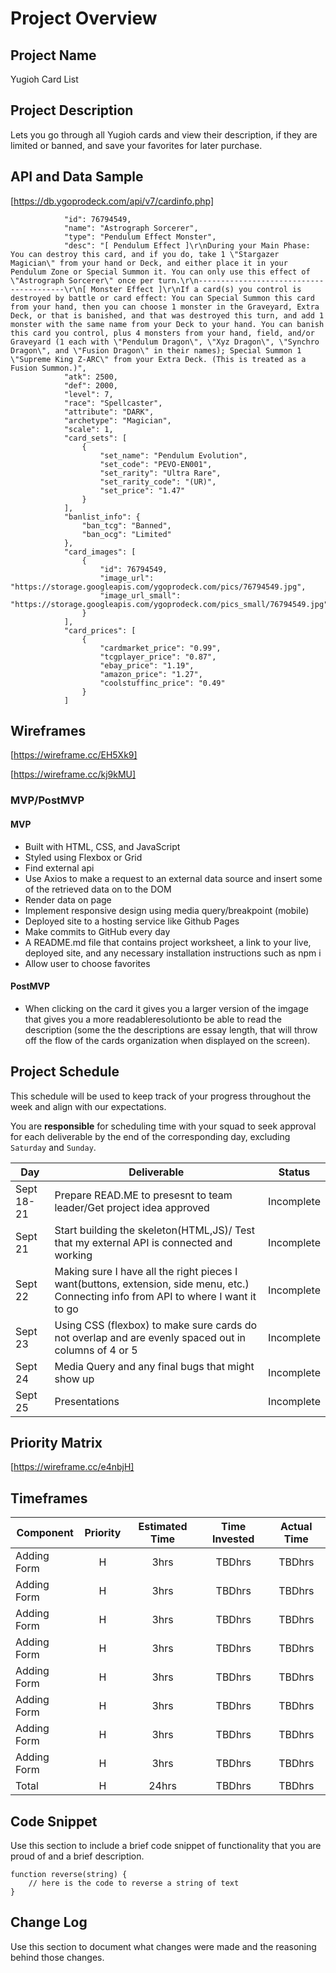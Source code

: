 
# Project Overview

## Project Name

Yugioh Card List

## Project Description

Lets you go through all Yugioh cards and view their description, if they are limited or banned, and save your favorites for later purchase.


## API and Data Sample

[https://db.ygoprodeck.com/api/v7/cardinfo.php] 
```
            "id": 76794549,
            "name": "Astrograph Sorcerer",
            "type": "Pendulum Effect Monster",
            "desc": "[ Pendulum Effect ]\r\nDuring your Main Phase: You can destroy this card, and if you do, take 1 \"Stargazer Magician\" from your hand or Deck, and either place it in your Pendulum Zone or Special Summon it. You can only use this effect of \"Astrograph Sorcerer\" once per turn.\r\n----------------------------------------\r\n[ Monster Effect ]\r\nIf a card(s) you control is destroyed by battle or card effect: You can Special Summon this card from your hand, then you can choose 1 monster in the Graveyard, Extra Deck, or that is banished, and that was destroyed this turn, and add 1 monster with the same name from your Deck to your hand. You can banish this card you control, plus 4 monsters from your hand, field, and/or Graveyard (1 each with \"Pendulum Dragon\", \"Xyz Dragon\", \"Synchro Dragon\", and \"Fusion Dragon\" in their names); Special Summon 1 \"Supreme King Z-ARC\" from your Extra Deck. (This is treated as a Fusion Summon.)",
            "atk": 2500,
            "def": 2000,
            "level": 7,
            "race": "Spellcaster",
            "attribute": "DARK",
            "archetype": "Magician",
            "scale": 1,
            "card_sets": [
                {
                    "set_name": "Pendulum Evolution",
                    "set_code": "PEVO-EN001",
                    "set_rarity": "Ultra Rare",
                    "set_rarity_code": "(UR)",
                    "set_price": "1.47"
                }
            ],
            "banlist_info": {
                "ban_tcg": "Banned",
                "ban_ocg": "Limited"
            },
            "card_images": [
                {
                    "id": 76794549,
                    "image_url": "https://storage.googleapis.com/ygoprodeck.com/pics/76794549.jpg",
                    "image_url_small": "https://storage.googleapis.com/ygoprodeck.com/pics_small/76794549.jpg"
                }
            ],
            "card_prices": [
                {
                    "cardmarket_price": "0.99",
                    "tcgplayer_price": "0.87",
                    "ebay_price": "1.19",
                    "amazon_price": "1.27",
                    "coolstuffinc_price": "0.49"
                }
            ]
 ```
## Wireframes

[https://wireframe.cc/EH5Xk9]

[https://wireframe.cc/kj9kMU]

### MVP/PostMVP
 
#### MVP 

- Built with HTML, CSS, and JavaScript
- Styled using Flexbox or Grid
- Find external api
- Use Axios to make a request to an external data source and insert some of the retrieved data on to the DOM
- Render data on page
- Implement responsive design using media query/breakpoint (mobile)
- Deployed site to a hosting service like Github Pages
- Make commits to GitHub every day
- A README.md file that contains project worksheet, a link to your live, deployed site, and any necessary installation instructions such as npm i
- Allow user to choose favorites

#### PostMVP  

- When clicking on the card it gives you a larger version of the imgage that gives you a more readableresolutionto be able to read the description (some the the descriptions are essay length, that will throw off the flow of the cards organization when displayed on the screen).


## Project Schedule

This schedule will be used to keep track of your progress throughout the week and align with our expectations.  

You are **responsible** for scheduling time with your squad to seek approval for each deliverable by the end of the corresponding day, excluding `Saturday` and `Sunday`.

|  Day | Deliverable | Status
|---|---| ---|
|Sept 18-21| Prepare READ.ME to presesnt to team leader/Get project idea approved | Incomplete
|Sept 21| Start building the skeleton(HTML,JS)/ Test that my external API is connected and working | Incomplete
|Sept 22| Making sure I have all the right pieces I want(buttons, extension, side menu, etc.) Connecting info from API to where I want it to go   | Incomplete
|Sept 23| Using CSS (flexbox) to make sure cards do not overlap and are evenly spaced out in columns of 4 or 5 | Incomplete
|Sept 24| Media Query and any final bugs that might show up | Incomplete
|Sept 25| Presentations | Incomplete

## Priority Matrix

[https://wireframe.cc/e4nbjH]

## Timeframes


| Component | Priority | Estimated Time | Time Invested | Actual Time |
| --- | :---: |  :---: | :---: | :---: |
| Adding Form | H | 3hrs| TBDhrs | TBDhrs |
| Adding Form | H | 3hrs| TBDhrs | TBDhrs |
| Adding Form | H | 3hrs| TBDhrs | TBDhrs |
| Adding Form | H | 3hrs| TBDhrs | TBDhrs |
| Adding Form | H | 3hrs| TBDhrs | TBDhrs |
| Adding Form | H | 3hrs| TBDhrs | TBDhrs |
| Adding Form | H | 3hrs| TBDhrs | TBDhrs |
| Adding Form | H | 3hrs| TBDhrs | TBDhrs |
| Total | H | 24hrs| TBDhrs | TBDhrs |

## Code Snippet

Use this section to include a brief code snippet of functionality that you are proud of and a brief description.  

```
function reverse(string) {
	// here is the code to reverse a string of text
}
```

## Change Log
 Use this section to document what changes were made and the reasoning behind those changes. 
